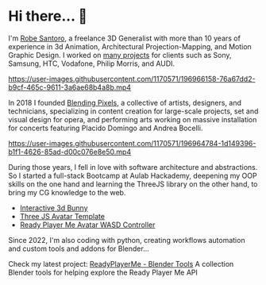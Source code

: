 # Hi there... 👋

I'm [Robe Santoro](https://linktr.ee/robesantoro), a freelance 3D Generalist with more than 10 years of experience in 3d Animation, Architectural Projection-Mapping, and Motion Graphic Design. I worked on [many projects](https://vimeo.com/robesantoro/videos) for clients such as Sony, Samsung, HTC, Vodafone, Philip Morris, and AUDI.

https://user-images.githubusercontent.com/1170571/196966158-76a67dd2-b9cf-465c-9611-3a6ae68b4a8b.mp4

In 2018 I founded [Blending Pixels](https://www.blendingpixels.com/), a collective of artists, designers, and technicians, specializing in content creation for large-scale projects, set and visual design for opera, and performing arts working on massive installation for concerts featuring Placido Domingo and Andrea Bocelli.

https://user-images.githubusercontent.com/1170571/196964784-1d149396-b1f1-4626-85ad-d00c076e8e50.mp4

During those years, I fell in love with software architecture and abstractions. So I started a full-stack Bootcamp at Aulab Hackademy, deepening my OOP skills on the one hand and learning the ThreeJS library on the other hand, to bring my CG knowledge to the web.

- [Interactive 3d Bunny](https://interactive-3d-bunny.vercel.app/)
- [Three JS Avatar Template](https://vite-three-js-avatar-template.vercel.app/)
- [Ready Player Me Avatar WASD Controller](https://three-js-avatar-controller.vercel.app/)

Since 2022, I'm also coding with python, creating workflows automation and custom tools and addons for Blender...

Check my latest project:
[ReadyPlayerMe - Blender Tools](https://github.com/RobeSantoro/ReadyPlayerMe-Blender-Tools)
A collection Blender tools for helping explore the Ready Player Me API
